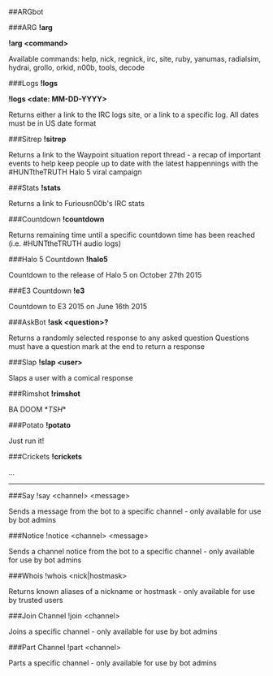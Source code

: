 ##ARGbot

###ARG
**!arg**

**!arg \<command\>**

Available commands: help, nick, regnick, irc, site, ruby, yanumas, radialsim, hydrai, grollo, orkid, n00b, tools, decode


###Logs
**!logs**

**!logs \<date: MM-DD-YYYY\>**

Returns either a link to the IRC logs site, or a link to a specific log. All dates must be in US date format


###Sitrep
**!sitrep**

Returns a link to the Waypoint situation report thread - a recap of important events to help keep people up to date with the latest happennings with the #HUNTtheTRUTH Halo 5 viral campaign


###Stats
**!stats**

Returns a link to Furiousn00b's IRC stats


###Countdown
**!countdown**

Returns remaining time until a specific countdown time has been reached (i.e. #HUNTtheTRUTH audio logs)


###Halo 5 Countdown
**!halo5**

Countdown to the release of Halo 5 on October 27th 2015


###E3 Countdown
**!e3**

Countdown to E3 2015 on June 16th 2015


###AskBot
**!ask \<question\>?**

Returns a randomly selected response to any asked question
Questions must have a question mark at the end to return a response


###Slap
**!slap \<user\>**

Slaps a user with a comical response


###Rimshot
**!rimshot**

BA DOOM \*_TSH_\*


###Potato
**!potato**

Just run it!


###Crickets
**!crickets**

...

- - -


###Say
!say \<channel\> \<message\>

Sends a message from the bot to a specific channel - only available for use by bot admins

###Notice
!notice \<channel\> \<message\>

Sends a channel notice from the bot to a specific channel - only available for use by bot admins

###Whois
!whois \<nick|hostmask\>

Returns known aliases of a nickname or hostmask - only available for use by trusted users

###Join Channel
!join \<channel\>

Joins a specific channel - only available for use by bot admins

###Part Channel
!part \<channel\>

Parts a specific channel - only available for use by bot admins
